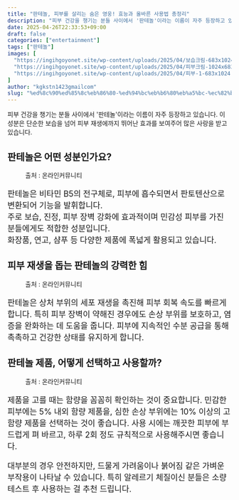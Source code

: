 ```yaml
---
title: "판테놀, 피부를 살리는 숨은 영웅! 효능과 올바른 사용법 총정리"
description: "피부 건강을 챙기는 분들 사이에서 '판테놀'이라는 이름이 자주 등장하고 있습니다. 이 성분은 단순한 보습을 넘어 피부 재생에까지 뛰어난 효과를 보여주어 많은 사랑을 받고 있습니다."
date: 2025-04-26T22:33:53+09:00
draft: false
categories: ["entertainment"]
tags: ["판테놀"]
images: [
  "https://ingihgoyonet.site/wp-content/uploads/2025/04/보습크림-683x1024.jpg"
  "https://ingihgoyonet.site/wp-content/uploads/2025/04/피부크림-1024x683.jpg"
  "https://ingihgoyonet.site/wp-content/uploads/2025/04/피부-1-683x1024.jpg"
]
author: "kgkstn1423gmailcom"
slug: "%ed%8c%90%ed%85%8c%eb%86%80-%ed%94%bc%eb%b6%80%eb%a5%bc-%ec%82%b4%eb%a6%ac%eb%8a%94-%ec%88%a8%ec%9d%80-%ec%98%81%ec%9b%85-%ed%9a%a8%eb%8a%a5%ea%b3%bc-%ec%98%ac%eb%b0%94%eb%a5%b8-%ec%82%ac%ec%9a%a9"
---
```


<p>피부 건강을 챙기는 분들 사이에서 '판테놀'이라는 이름이 자주 등장하고 있습니다. 이 성분은 단순한 보습을 넘어 피부 재생에까지 뛰어난 효과를 보여주어 많은 사랑을 받고 있습니다.</p> <h2 >판테놀은 어떤 성분인가요?</h2> <figure ><img src="https://ingihgoyonet.site/wp-content/uploads/2025/04/보습크림-683x1024.jpg" alt="" style="aspect-ratio:16/9;object-fit:cover"/><figcaption >출처 : 온라인커뮤니티</figcaption></figure> <p style="font-size:18px">판테놀은 비타민 B5의 전구체로, 피부에 흡수되면서 판토텐산으로 변환되어 기능을 발휘합니다.<br>주로 보습, 진정, 피부 장벽 강화에 효과적이며 민감성 피부를 가진 분들에게도 적합한 성분입니다.<br>화장품, 연고, 샴푸 등 다양한 제품에 폭넓게 활용되고 있습니다.</p> <h2 >피부 재생을 돕는 판테놀의 강력한 힘</h2> <figure ><img src="https://ingihgoyonet.site/wp-content/uploads/2025/04/피부크림-1024x683.jpg" alt="" style="aspect-ratio:16/9;object-fit:cover"/><figcaption >출처 : 온라인커뮤니티</figcaption></figure> <p style="font-size:18px">판테놀은 상처 부위의 세포 재생을 촉진해 피부 회복 속도를 빠르게 합니다. 특히 피부 장벽이 약해진 경우에도 손상 부위를 보호하고, 염증을 완화하는 데 도움을 줍니다. 피부에 지속적인 수분 공급을 통해 촉촉하고 건강한 상태를 유지하게 합니다.</p> <h2 >판테놀 제품, 어떻게 선택하고 사용할까?</h2> <figure ><img src="https://ingihgoyonet.site/wp-content/uploads/2025/04/피부-1-683x1024.jpg" alt="" style="aspect-ratio:16/9;object-fit:cover"/><figcaption >출처 : 온라인커뮤니티</figcaption></figure> <p style="font-size:18px">제품을 고를 때는 함량을 꼼꼼히 확인하는 것이 중요합니다. 민감한 피부에는 5% 내외 함량 제품을, 심한 손상 부위에는 10% 이상의 고함량 제품을 선택하는 것이 좋습니다. 사용 시에는 깨끗한 피부에 부드럽게 펴 바르고, 하루 2회 정도 규칙적으로 사용해주시면 좋습니다.</p> <p style="font-size:18px">대부분의 경우 안전하지만, 드물게 가려움이나 붉어짐 같은 가벼운 부작용이 나타날 수 있습니다. 특히 알레르기 체질이신 분들은 소량 테스트 후 사용하는 걸 추천 드립니다.</p>